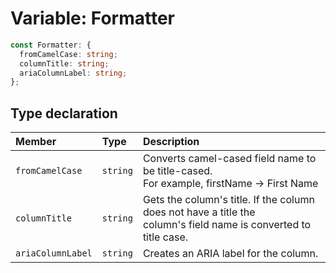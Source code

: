 # Variable: Formatter

```ts
const Formatter: {
  fromCamelCase: string;
  columnTitle: string;
  ariaColumnLabel: string;
};
```

## Type declaration

| Member | Type | Description |
| :------ | :------ | :------ |
| `fromCamelCase` | `string` | Converts camel-cased field name to be title-cased.<br />For example, firstName -> First Name |
| `columnTitle` | `string` | Gets the column's title. If the column does not have a title the<br />column's field name is converted to title case. |
| `ariaColumnLabel` | `string` | Creates an ARIA label for the column. |
